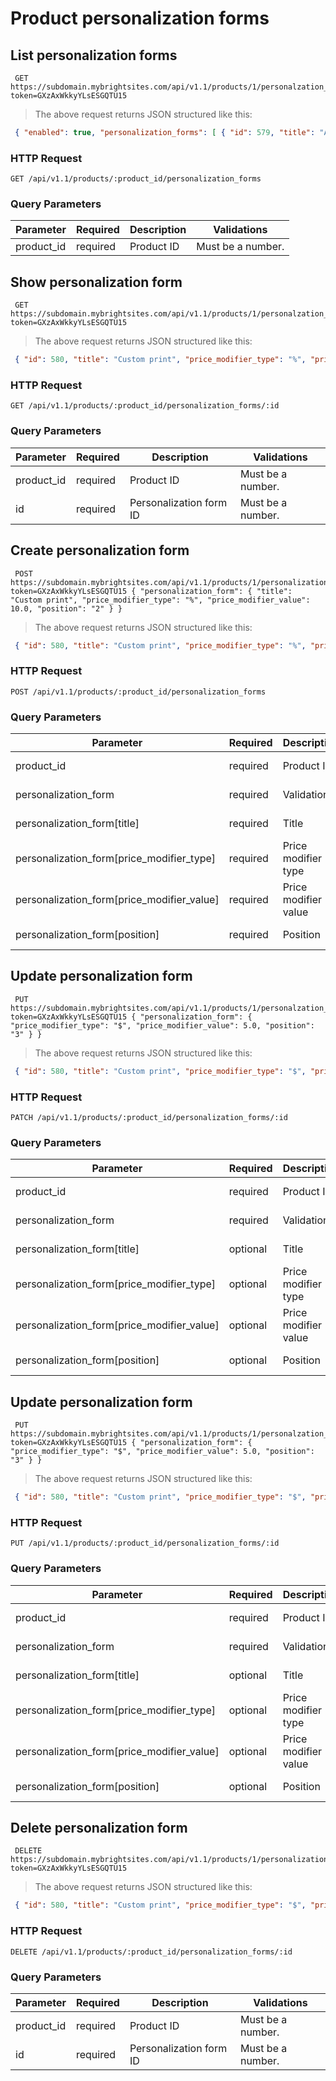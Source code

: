 #  Product personalization forms 

## List personalization forms

```shell
 GET https://subdomain.mybrightsites.com/api/v1.1/products/1/personalzation_forms?token=GXzAxWkkyYLsESGQTU15 
```

> The above request returns JSON structured like this:

```json
 { "enabled": true, "personalization_forms": [ { "id": 579, "title": "Additional info", "price_modifier_type": "$", "price_modifier_value": 0.0, "position": "1" }, { "id": 580, "title": "Custom print", "price_modifier_type": "%", "price_modifier_value": 10.0, "position": "2" } ] } 
```

### HTTP Request

`GET /api/v1.1/products/:product_id/personalization_forms`

### Query Parameters

Parameter | Required | Description | Validations
--------- | -------- | ----------- | -----------
product_id  |  required  | Product ID |  Must be a number. 


## Show personalization form

```shell
 GET https://subdomain.mybrightsites.com/api/v1.1/products/1/personalzation_forms/580?token=GXzAxWkkyYLsESGQTU15 
```

> The above request returns JSON structured like this:

```json
 { "id": 580, "title": "Custom print", "price_modifier_type": "%", "price_modifier_value": 10.0, "position": "2" } 
```

### HTTP Request

`GET /api/v1.1/products/:product_id/personalization_forms/:id`

### Query Parameters

Parameter | Required | Description | Validations
--------- | -------- | ----------- | -----------
product_id  |  required  | Product ID |  Must be a number. 
id  |  required  | Personalization form ID |  Must be a number. 


## Create personalization form

```shell
 POST https://subdomain.mybrightsites.com/api/v1.1/products/1/personalization_forms?token=GXzAxWkkyYLsESGQTU15 { "personalization_form": { "title": "Custom print", "price_modifier_type": "%", "price_modifier_value": 10.0, "position": "2" } } 
```

> The above request returns JSON structured like this:

```json
 { "id": 580, "title": "Custom print", "price_modifier_type": "%", "price_modifier_value": 10.0, "position": "2" } 
```

### HTTP Request

`POST /api/v1.1/products/:product_id/personalization_forms`

### Query Parameters

Parameter | Required | Description | Validations
--------- | -------- | ----------- | -----------
product_id  |  required  | Product ID |  Must be a number. 
personalization_form  |  required  | Validations: |  Must be a Hash 
personalization_form[title]  |  required  | Title |  Must be a String 
personalization_form[price_modifier_type]  |  required  | Price modifier type |  Must be one of: $, %. 
personalization_form[price_modifier_value]  |  required  | Price modifier value |  Must be a float. 
personalization_form[position]  |  required  | Position |  Must be a number. 


## Update personalization form

```shell
 PUT https://subdomain.mybrightsites.com/api/v1.1/products/1/personalzation_forms/580?token=GXzAxWkkyYLsESGQTU15 { "personalization_form": { "price_modifier_type": "$", "price_modifier_value": 5.0, "position": "3" } } 
```

> The above request returns JSON structured like this:

```json
 { "id": 580, "title": "Custom print", "price_modifier_type": "$", "price_modifier_value": 5.0, "position": "3" } 
```

### HTTP Request

`PATCH /api/v1.1/products/:product_id/personalization_forms/:id`

### Query Parameters

Parameter | Required | Description | Validations
--------- | -------- | ----------- | -----------
product_id  |  required  | Product ID |  Must be a number. 
personalization_form  |  required  | Validations: |  Must be a Hash 
personalization_form[title]  |  optional  | Title |  Must be a String 
personalization_form[price_modifier_type]  |  optional  | Price modifier type |  Must be one of: $, %. 
personalization_form[price_modifier_value]  |  optional  | Price modifier value |  Must be a float. 
personalization_form[position]  |  optional  | Position |  Must be a number. 


## Update personalization form

```shell
 PUT https://subdomain.mybrightsites.com/api/v1.1/products/1/personalzation_forms/580?token=GXzAxWkkyYLsESGQTU15 { "personalization_form": { "price_modifier_type": "$", "price_modifier_value": 5.0, "position": "3" } } 
```

> The above request returns JSON structured like this:

```json
 { "id": 580, "title": "Custom print", "price_modifier_type": "$", "price_modifier_value": 5.0, "position": "3" } 
```

### HTTP Request

`PUT /api/v1.1/products/:product_id/personalization_forms/:id`

### Query Parameters

Parameter | Required | Description | Validations
--------- | -------- | ----------- | -----------
product_id  |  required  | Product ID |  Must be a number. 
personalization_form  |  required  | Validations: |  Must be a Hash 
personalization_form[title]  |  optional  | Title |  Must be a String 
personalization_form[price_modifier_type]  |  optional  | Price modifier type |  Must be one of: $, %. 
personalization_form[price_modifier_value]  |  optional  | Price modifier value |  Must be a float. 
personalization_form[position]  |  optional  | Position |  Must be a number. 


## Delete personalization form

```shell
 DELETE https://subdomain.mybrightsites.com/api/v1.1/products/1/personalization_forms/580?token=GXzAxWkkyYLsESGQTU15 
```

> The above request returns JSON structured like this:

```json
 { "id": 580, "title": "Custom print", "price_modifier_type": "$", "price_modifier_value": 5.0, "position": "3" } 
```

### HTTP Request

`DELETE /api/v1.1/products/:product_id/personalization_forms/:id`

### Query Parameters

Parameter | Required | Description | Validations
--------- | -------- | ----------- | -----------
product_id  |  required  | Product ID |  Must be a number. 
id  |  required  | Personalization form ID |  Must be a number. 


